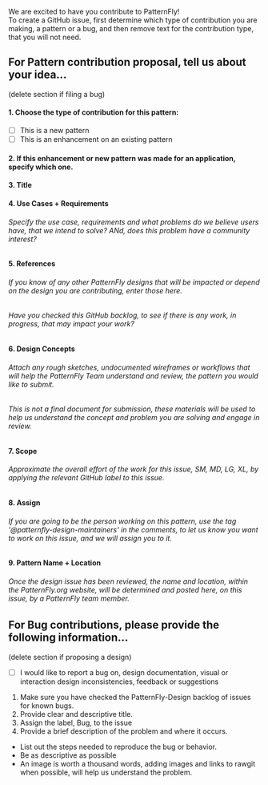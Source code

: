 We are excited to have you contribute to PatternFly!<br>
To create a GitHub issue, first determine which type of contribution you are making, a pattern or a bug, and then remove text for the contribution type, that you will not need. 

## For Pattern contribution proposal, tell us about your idea... 
(delete section if filing a bug)
#### 1. Choose the type of contribution for this pattern:
- [ ] This is a new pattern 
- [ ] This is an enhancement on an existing pattern
#### 2. If this enhancement or new pattern was made for an application, specify which one.
#### 3. Title
#### 4. Use Cases + Requirements
###### *Specify the use case, requirements and what problems do we believe users have, that we intend to solve? ANd, does this problem have a community interest?*
#### 5. References 
###### *If you know of any other PatternFly designs that will be impacted or depend on the design you are contributing, enter those here.*
###### *Have you checked this GitHub backlog, to see if there is any work, in progress, that may impact your work?*
#### 6. Design Concepts  
###### *Attach any rough sketches, undocumented wireframes or workflows that will help the PatternFly Team understand and review, the pattern you would like to submit.*
###### *This is not a final document for submission, these materials will be used to help us understand the concept and problem you are solving and engage in review.*<br>
#### 7. Scope  
###### *Approximate the overall effort of the work for this issue, SM, MD, LG, XL, by applying the relevant GitHub label to this issue.*
#### 8. Assign  
###### *If you are going to be the person working on this pattern, use the tag '@patternfly-design-maintainers' in the comments, to let us know you want to work on this issue, and we will assign you to it.*
#### 9. Pattern Name + Location  
###### *Once the design issue has been reviewed, the name and location, within the PatternFly.org website, will be determined and posted here, on this issue, by a PatternFly team member.*

## For Bug contributions, please provide the following information... 
(delete section if proposing a design)
- [ ] I would like to report a bug on, design documentation, visual or interaction design inconsistencies, feedback or suggestions<br>
1. Make sure you have checked the PatternFly-Design backlog of issues for known bugs.
2. Provide clear and descriptive title.
3. Assign the label, Bug, to the issue
4. Provide a brief description of the problem and where it occurs.
* List out the steps needed to reproduce the bug or behavior. 
* Be as descriptive as possible
* An image is worth a thousand words, adding images and links to rawgit when possible, will help us understand the problem.
